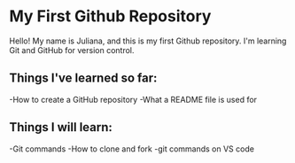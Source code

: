# My First Github Repository
Hello! My name is Juliana, and this is my first Github repository.
I'm learning Git and GitHub for version control.

## Things I've learned so far:
-How to create a GitHub repository
-What a README file is used for

## Things I will learn:
-Git commands
-How to clone and fork
-git commands on VS code
